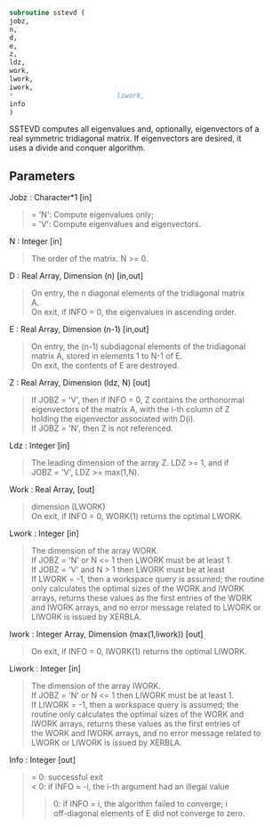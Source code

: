 ```fortran  
subroutine sstevd (  
jobz,  
n,  
d,  
e,  
z,  
ldz,  
work,  
lwork,  
iwork,  
*                          liwork,  
info  
)  
```  
  
SSTEVD computes all eigenvalues and, optionally, eigenvectors of a  
real symmetric tridiagonal matrix. If eigenvectors are desired, it  
uses a divide and conquer algorithm.  
  
  
## Parameters  
Jobz : Character*1 [in]  
> = 'N':  Compute eigenvalues only;  
> = 'V':  Compute eigenvalues and eigenvectors.  
  
N : Integer [in]  
> The order of the matrix.  N >= 0.  
  
D : Real Array, Dimension (n) [in,out]  
> On entry, the n diagonal elements of the tridiagonal matrix  
> A.  
> On exit, if INFO = 0, the eigenvalues in ascending order.  
  
E : Real Array, Dimension (n-1) [in,out]  
> On entry, the (n-1) subdiagonal elements of the tridiagonal  
> matrix A, stored in elements 1 to N-1 of E.  
> On exit, the contents of E are destroyed.  
  
Z : Real Array, Dimension (ldz, N) [out]  
> If JOBZ = 'V', then if INFO = 0, Z contains the orthonormal  
> eigenvectors of the matrix A, with the i-th column of Z  
> holding the eigenvector associated with D(i).  
> If JOBZ = 'N', then Z is not referenced.  
  
Ldz : Integer [in]  
> The leading dimension of the array Z.  LDZ >= 1, and if  
> JOBZ = 'V', LDZ >= max(1,N).  
  
Work : Real Array, [out]  
> dimension (LWORK)  
> On exit, if INFO = 0, WORK(1) returns the optimal LWORK.  
  
Lwork : Integer [in]  
> The dimension of the array WORK.  
> If JOBZ  = 'N' or N <= 1 then LWORK must be at least 1.  
> If JOBZ  = 'V' and N > 1 then LWORK must be at least  
> If LWORK = -1, then a workspace query is assumed; the routine  
> only calculates the optimal sizes of the WORK and IWORK  
> arrays, returns these values as the first entries of the WORK  
> and IWORK arrays, and no error message related to LWORK or  
> LIWORK is issued by XERBLA.  
  
Iwork : Integer Array, Dimension (max(1,liwork)) [out]  
> On exit, if INFO = 0, IWORK(1) returns the optimal LIWORK.  
  
Liwork : Integer [in]  
> The dimension of the array IWORK.  
> If JOBZ  = 'N' or N <= 1 then LIWORK must be at least 1.  
> If LIWORK = -1, then a workspace query is assumed; the  
> routine only calculates the optimal sizes of the WORK and  
> IWORK arrays, returns these values as the first entries of  
> the WORK and IWORK arrays, and no error message related to  
> LWORK or LIWORK is issued by XERBLA.  
  
Info : Integer [out]  
> = 0:  successful exit  
> < 0:  if INFO = -i, the i-th argument had an illegal value  
> > 0:  if INFO = i, the algorithm failed to converge; i  
> off-diagonal elements of E did not converge to zero.  
  
